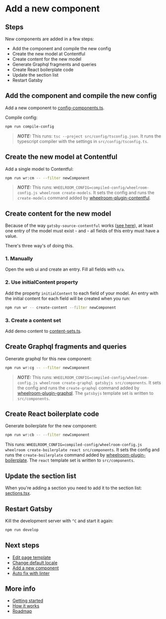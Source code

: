 # Add a new component

## Steps

New components are added in a few steps:

- Add the component and compile the new config
- Create the new model at Contentful
- Create content for the new model
- Generate Graphql fragments and queries
- Create React boilerplate code
- Update the section list
- Restart Gatsby

## Add the component and compile the new config

Add a new component to
[config-components.ts](../../src/config/wheelroom/config-components.ts).

Compile config:

```bash
npm run compile-config
```

> **_NOTE:_** This runs: `tsc --project src/config/tsconfig.json`. It runs the
> typescript compiler with the settings in `src/config/tsconfig.ts`.

## Create the new model at Contentful

Add a single model to Contentful:

```bash
npm run wr:cm -- --filter newComponent
```

> **_NOTE:_** This runs: `WHEELROOM_CONFIG=compiled-config/wheelroom-config.js wheelroom create-models`. It sets the config and runs the `create-models`
> command added by
> [wheelroom-plugin-contentful](https://www.npmjs.com/package/@jacco-meijer/wheelroom-plugin-contentful).

## Create content for the new model

Because of the way `gatsby-source-contentful` works ([see here](https://github.com/gatsbyjs/gatsby/tree/master/packages/gatsby-source-contentful#notes-on-contentful-content-models)), at least one entry of the model must exist - and - all fields of this entry must have a value.

There's three way's of doing this.

### 1. Manually

Open the web ui and create an entry. Fill all fields with `n/a`.

### 2. Use initialContent property

Add the property `initialContent` to each field of your model. An entry with the
initial content for each field will be created when you run:

```bash
npm run wr -- create-content --filter newComponent
```

### 3. Create a content set

Add demo content to [content-sets.ts](../../src/config/plugin-contentful/content-sets.ts).

## Create Graphql fragments and queries

Generate graphql for this new component:

```bash
npm run wr:cg -- --filter newComponent
```

> **_NOTE:_** This runs: `WHEELROOM_CONFIG=compiled-config/wheelroom-config.js wheelroom create-graphql gatsbyjs src/components`. It sets the config and runs
> the `create-graphql` command added by
> [wheelroom-plugin-graphql](https://www.npmjs.com/package/@jacco-meijer//wheelroom-plugin-graphql).
> The `gatsbyjs` template set is written to `src/components`.

## Create React boilerplate code

Generate boilerplate for the new component:

```bash
npm run wr:cb -- --filter newComponent
```

This runs: `WHEELROOM_CONFIG=compiled-config/wheelroom-config.js wheelroom create-boilerplate react src/components`.
It sets the config and runs the `create-boilerplate` command added by
[wheelroom-plugin-boilerplate](https://www.npmjs.com/package/@jacco-meijer/wheelroom-plugin-boilerplate).
The `react` template set is written to `src/components`.

## Update the section list

When you're adding a section you need to add it to the section list: [sections.tsx](../../src/sections/sections.tsx).

## Restart Gatsby

Kill the development server with `^C` and start it again:

```bash
npm run develop
```

## Next steps

- [Edit page template](./page-template.md)
- [Change default locale](./default-locale.md)
- [Add a new component](./add-new-component.md)
- [Auto fix with linter](./linter.md)

## More info

- [Getting started](../getting-started.md)
- [How it works](../how-it-works.md)
- [Roadmap](../roadmap.md)
